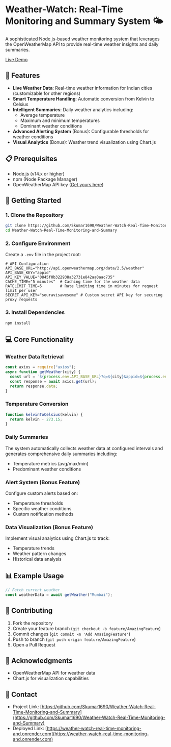 # Weather-Watch: Real-Time Monitoring and Summary System 🌤️
A sophisticated Node.js-based weather monitoring system that leverages the OpenWeatherMap API to provide real-time weather insights and daily summaries.

[Live Demo](https://weather-watch-real-time-monitoring-and.onrender.com)

## 🌟 Features
- **Live Weather Data**: Real-time weather information for Indian cities (customizable for other regions)
- **Smart Temperature Handling**: Automatic conversion from Kelvin to Celsius
- **Intelligent Summaries**: Daily weather analytics including:
  - Average temperature
  - Maximum and minimum temperatures
  - Dominant weather conditions
- **Advanced Alerting System** (Bonus): Configurable thresholds for weather conditions
- **Visual Analytics** (Bonus): Weather trend visualization using Chart.js

## 📋 Prerequisites
- Node.js (v14.x or higher)
- npm (Node Package Manager)
- OpenWeatherMap API key ([Get yours here](https://home.openweathermap.org/users/sign_up))

## 🚀 Getting Started
### 1. Clone the Repository
```bash
git clone https://github.com/Skumar1690/Weather-Watch-Real-Time-Monitoring-and-Summary.git
cd Weather-Watch-Real-Time-Monitoring-and-Summary
```

### 2. Configure Environment
Create a `.env` file in the project root:
```env
# API Configuration
API_BASE_URL="http://api.openweathermap.org/data/2.5/weather"
API_BASE_KEY="appid"
API_KEY_VALUE="0845f0b322938a32731e842aa0aac735"
CACHE_TIME="5 minutes"  # Caching time for the weather data
RATELIMIT_TIME=5        # Rate limiting time in minutes for request limit per user
SECRET_API_KEY="souravisawesome" # Custom secret API key for securing proxy requests
```

### 3. Install Dependencies
```bash
npm install
```

## 💻 Core Functionality
### Weather Data Retrieval
```javascript
const axios = require("axios");
async function getWeather(city) {
  const url = `${process.env.API_BASE_URL}?q=${city}&appid=${process.env.API_KEY_VALUE}`;
  const response = await axios.get(url);
  return response.data;
}
```

### Temperature Conversion
```javascript
function kelvinToCelsius(kelvin) {
  return kelvin - 273.15;
}
```

### Daily Summaries
The system automatically collects weather data at configured intervals and generates comprehensive daily summaries including:
- Temperature metrics (avg/max/min)
- Predominant weather conditions

### Alert System (Bonus Feature)
Configure custom alerts based on:
- Temperature thresholds
- Specific weather conditions
- Custom notification methods

### Data Visualization (Bonus Feature)
Implement visual analytics using Chart.js to track:
- Temperature trends
- Weather pattern changes
- Historical data analysis

## 📊 Example Usage
```javascript
// Fetch current weather
const weatherData = await getWeather("Mumbai");
```

## 🤝 Contributing
1. Fork the repository
2. Create your feature branch (`git checkout -b feature/AmazingFeature`)
3. Commit changes (`git commit -m 'Add AmazingFeature'`)
4. Push to branch (`git push origin feature/AmazingFeature`)
5. Open a Pull Request

## 🙏 Acknowledgments
- OpenWeatherMap API for weather data
- Chart.js for visualization capabilities

## 📧 Contact
- Project Link: [https://github.com/Skumar1690/Weather-Watch-Real-Time-Monitoring-and-Summary](https://github.com/Skumar1690/Weather-Watch-Real-Time-Monitoring-and-Summary)
- Deployed Link: [https://weather-watch-real-time-monitoring-and.onrender.com](https://weather-watch-real-time-monitoring-and.onrender.com)
